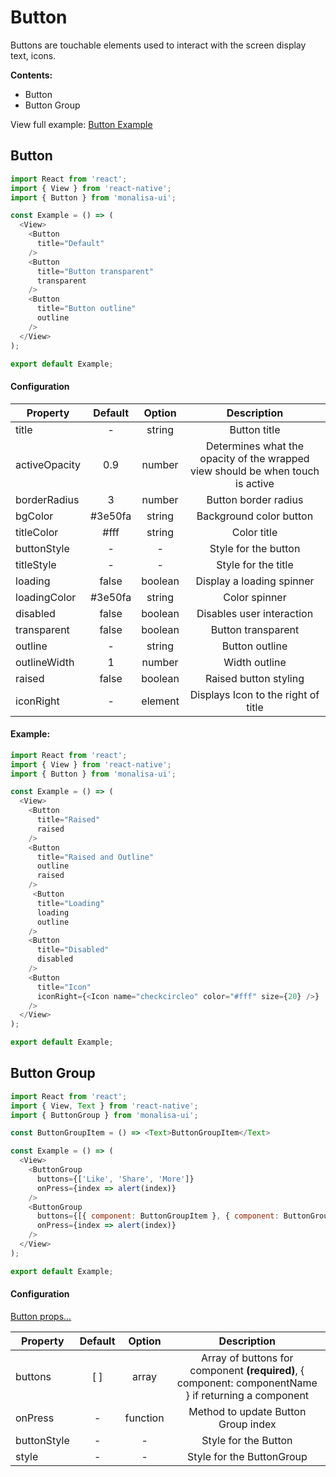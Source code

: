 # Button

Buttons are touchable elements used to interact with the screen display text, icons.

**Contents:**
- Button
- Button Group

View full example: [Button Example](https://github.com/tuantvk/monalisa-ui/blob/master/example/Button/index.js)


## Button

```javascript
import React from 'react';
import { View } from 'react-native';
import { Button } from 'monalisa-ui';

const Example = () => (
  <View>
    <Button
      title="Default"
    />
    <Button
      title="Button transparent"
      transparent
    />
    <Button
      title="Button outline"
      outline
    />
  </View>
);

export default Example;
```

#### Configuration

| Property      | Default       | Option    | Description  |
| ------------- |:-------------:|:---------:|:------------:|
| title         | -             | string    | Button title |
| activeOpacity | 0.9           | number    | Determines what the opacity of the wrapped view should be when touch is active |
| borderRadius  | 3             | number    | Button border radius |
| bgColor       | #3e50fa       | string    | Background color button |
| titleColor    | #fff          | string    | Color title |
| buttonStyle   | -             | -         | Style for the button |
| titleStyle    | -             | -         | Style for the title |
| loading       | false         | boolean   | Display a loading spinner |
| loadingColor  | #3e50fa       | string    | Color spinner |
| disabled      | false         | boolean   | Disables user interaction |
| transparent   | false         | boolean   | Button transparent |
| outline       | -             | string    | Button outline |
| outlineWidth  | 1             | number    | Width outline |
| raised        | false         | boolean   | Raised button styling |
| iconRight     | -             | element   | Displays Icon to the right of title |


#### Example:

```javascript
import React from 'react';
import { View } from 'react-native';
import { Button } from 'monalisa-ui';

const Example = () => (
  <View>
    <Button
      title="Raised"
      raised
    />
    <Button
      title="Raised and Outline"
      outline
      raised
    />
     <Button
      title="Loading"
      loading
      outline
    />
    <Button
      title="Disabled"
      disabled
    />
    <Button
      title="Icon"
      iconRight={<Icon name="checkcircleo" color="#fff" size={20} />}
    />
  </View>
);

export default Example;
```


## Button Group

```javascript
import React from 'react';
import { View, Text } from 'react-native';
import { ButtonGroup } from 'monalisa-ui';

const ButtonGroupItem = () => <Text>ButtonGroupItem</Text>

const Example = () => (
  <View>
    <ButtonGroup
      buttons={['Like', 'Share', 'More']}
      onPress={index => alert(index)}
    />
    <ButtonGroup
      buttons={[{ component: ButtonGroupItem }, { component: ButtonGroupItem }]}
      onPress={index => alert(index)}
    />
  </View>
);

export default Example;
```

#### Configuration

[Button props...](/docs/Button.md)

| Property      | Default       | Option    | Description  |
| ------------- |:-------------:|:---------:|:------------:|
| buttons       | [ ]            | array     | Array of buttons for component **(required)**, { component: componentName } if returning a component |
| onPress       | -             | function  | Method to update Button Group index |
| buttonStyle   | -             | -         | Style for the Button |
| style         | -             | -         | Style for the ButtonGroup |